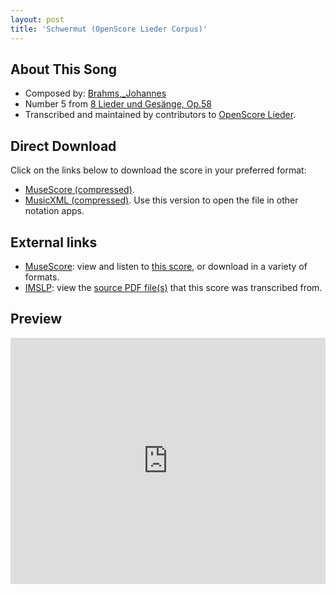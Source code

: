 ```yaml
---
layout: post
title: 'Schwermut (OpenScore Lieder Corpus)'
---
```


## About This Song

- Composed by: [Brahms,_Johannes](https://fourscoreandmore.org/openscore/lieder/Brahms,_Johannes)
- Number 5 from [8 Lieder und Gesänge, Op.58](https://fourscoreandmore.org/openscore/lieder/Brahms,_Johannes/8_Lieder_und_Gesänge,_Op.58)
- Transcribed and maintained by contributors to [OpenScore Lieder].

[OpenScore Lieder]: https://musescore.com/openscore-lieder-corpus

## Direct Download

Click on the links below to download the score in your preferred format:
- [MuseScore (compressed)](https://github.com/openscore/lieder/blob/main/scores/Brahms,_Johannes/8_Lieder_und_Gesänge,_Op.58/5_Schwermut/lc5098709.mscz?raw=true).
- [MusicXML (compressed)](https://github.com/openscore/lieder/blob/main/scores/Brahms,_Johannes/8_Lieder_und_Gesänge,_Op.58/5_Schwermut/lc5098709.mxl?raw=true). Use this version to open the file in other notation apps.

## External links

- [MuseScore]: view and listen to [this score][MuseScore], or download in a variety of formats.
- [IMSLP]: view the [source PDF file(s)][IMSLP] that this score was transcribed from.

[MuseScore]: https://musescore.com/score/5098709
[IMSLP]: https://imslp.org/wiki/Special:ReverseLookup/81975

## Preview

<iframe width="100%" height="394" src="https://musescore.com/openscore-lieder-corpus/scores/5098709/embed" frameborder="0" allowfullscreen allow="autoplay; fullscreen"></iframe>
